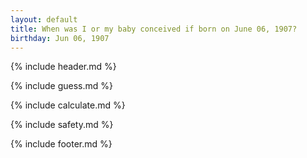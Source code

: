 ```yaml
---
layout: default
title: When was I or my baby conceived if born on June 06, 1907?
birthday: Jun 06, 1907
---
```


{% include header.md %}

{% include guess.md %}

{% include calculate.md %}

{% include safety.md %}

{% include footer.md %}



